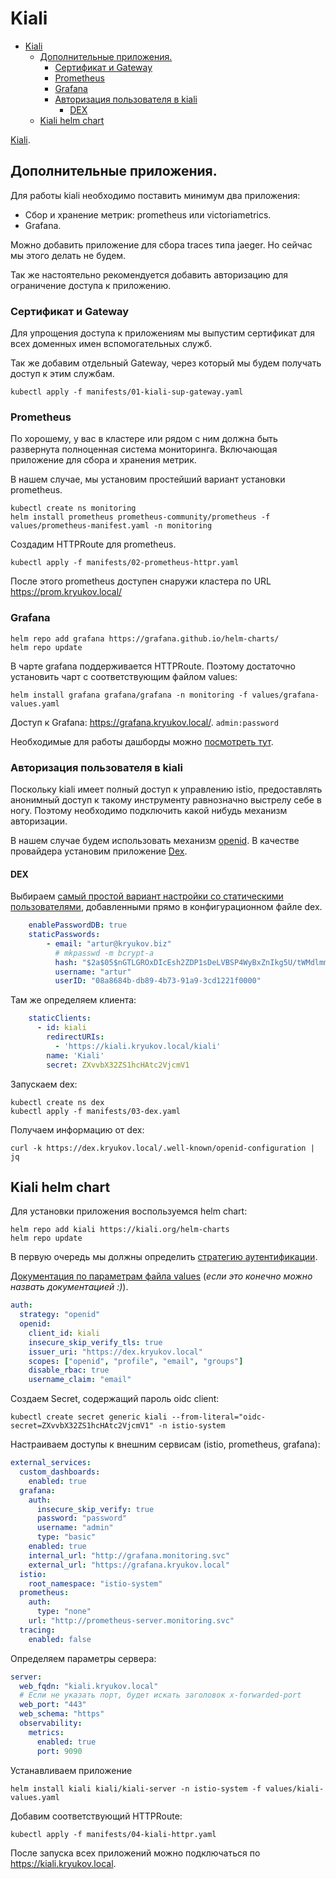 # Kiali

- [Kiali](#kiali)
  - [Дополнительные приложения.](#дополнительные-приложения)
    - [Сертификат и Gateway](#сертификат-и-gateway)
    - [Prometheus](#prometheus)
    - [Grafana](#grafana)
    - [Авторизация пользователя в kiali](#авторизация-пользователя-в-kiali)
      - [DEX](#dex)
  - [Kiali helm chart](#kiali-helm-chart)


[Kiali](https://kiali.io/).

## Дополнительные приложения.

Для работы kiali необходимо поставить минимум два приложения:

* Сбор и хранение метрик: prometheus или victoriametrics.
* Grafana.

Можно добавить приложение для сбора traces типа jaeger. Но сейчас мы этого делать не будем.

Так же настоятельно рекомендуется добавить авторизацию для ограничение доступа к приложению.

### Сертификат и Gateway

Для упрощения доступа к приложениям мы выпустим сертификат для всех доменных имен вспомогательных служб.

Так же добавим отдельный Gateway, через который мы будем получать доступ к этим службам.

```shell
kubectl apply -f manifests/01-kiali-sup-gateway.yaml
```

### Prometheus

По хорошему, у вас в кластере или рядом с ним должна быть развернута полноценная система мониторинга. Включающая приложение для сбора и хранения метрик.

В нашем случае, мы установим простейший вариант установки prometheus.

```shell
kubectl create ns monitoring
helm install prometheus prometheus-community/prometheus -f values/prometheus-manifest.yaml -n monitoring
```

Создадим HTTPRoute для prometheus.

```shell
kubectl apply -f manifests/02-prometheus-httpr.yaml
```

После этого prometheus доступен снаружи кластера по URL https://prom.kryukov.local/

### Grafana

```shell
helm repo add grafana https://grafana.github.io/helm-charts/
helm repo update
```

В чарте grafana поддерживается HTTPRoute. Поэтому достаточно установить чарт с соответствующим файлом values:

```shell
helm install grafana grafana/grafana -n monitoring -f values/grafana-values.yaml
```

Доступ к Grafana: https://grafana.kryukov.local/. `admin:password`

Необходимые для работы дашборды можно [посмотреть тут](https://istio.io/latest/docs/ops/integrations/grafana/).

### Авторизация пользователя в kiali

Поскольку kiali имеет полный доступ к управлению istio, предоставлять анонимный доступ к такому инструменту равнозначно выстрелу себе в ногу. Поэтому необходимо подключить какой нибудь механизм авторизации.

В нашем случае будем использовать механизм [openid](https://kiali.io/docs/configuration/authentication/openid/). В качестве провайдера установим приложение [Dex](https://dexidp.io/).

#### DEX

Выбираем [самый простой вариант настройки со статическими пользователями](https://dexidp.io/docs/connectors/local/), добавленными прямо в конфигурационном файле dex.

```yaml
    enablePasswordDB: true
    staticPasswords:
        - email: "artur@kryukov.biz"
          # mkpasswd -m bcrypt-a
          hash: "$2a$05$nGTLGROxDIcEsh2ZDP1sDeLVBSP4WyBxZnIkg5U/tWMdlmmxc97j2"
          username: "artur"
          userID: "08a8684b-db89-4b73-91a9-3cd1221f0000"
```

Там же определяем клиента:

```yaml
    staticClients:
      - id: kiali
        redirectURIs:
          - 'https://kiali.kryukov.local/kiali'
        name: 'Kiali'
        secret: ZXvvbX32ZS1hcHAtc2VjcmV1
```

Запускаем dex:

```shell
kubectl create ns dex
kubectl apply -f manifests/03-dex.yaml
```

Получаем информацию от dex:

```shell
curl -k https://dex.kryukov.local/.well-known/openid-configuration | jq
```

## Kiali helm chart

Для установки приложения воспользуемся helm chart:

```shell
helm repo add kiali https://kiali.org/helm-charts
helm repo update
```

В первую очередь мы должны определить [стратегию аутентификации](https://kiali.io/docs/configuration/authentication/).

[Документация по параметрам файла values](https://kiali.io/docs/configuration/kialis.kiali.io/) (*если это конечно можно назвать документацией :)*).

```yaml
auth:
  strategy: "openid"
  openid:
    client_id: kiali
    insecure_skip_verify_tls: true
    issuer_uri: "https://dex.kryukov.local"
    scopes: ["openid", "profile", "email", "groups"]
    disable_rbac: true
    username_claim: "email"
```

Создаем Secret, содержащий пароль oidc client:

```shell
kubectl create secret generic kiali --from-literal="oidc-secret=ZXvvbX32ZS1hcHAtc2VjcmV1" -n istio-system
```

Настраиваем доступы к внешним сервисам (istio, prometheus, grafana):

```yaml
external_services:
  custom_dashboards:
    enabled: true
  grafana:
    auth:
      insecure_skip_verify: true
      password: "password"
      username: "admin"
      type: "basic"
    enabled: true
    internal_url: "http://grafana.monitoring.svc"
    external_url: "https://grafana.kryukov.local"
  istio:
    root_namespace: "istio-system"
  prometheus:
    auth:
      type: "none"
    url: "http://prometheus-server.monitoring.svc"
  tracing:
    enabled: false
```

Определяем параметры сервера:

```yaml
server:
  web_fqdn: "kiali.kryukov.local"
  # Если не указать порт, будет искать заголовок x-forwarded-port
  web_port: "443"
  web_schema: "https"
  observability:
    metrics:
      enabled: true
      port: 9090
```

Устанавливаем приложение

```shell
helm install kiali kiali/kiali-server -n istio-system -f values/kiali-values.yaml
```

Добавим соответствующий HTTPRoute:

```shell
kubectl apply -f manifests/04-kiali-httpr.yaml
```

После запуска всех приложений можно подключаться по https://kiali.kryukov.local.
